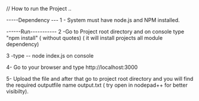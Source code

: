 // How to run the Project ..

-----Dependency ---
1 - System must have node.js  and NPM  installed.

------Run-----------
2 -Go to Project root directory and on console  type "npm install" ( without quotes) ( it will install projects all module        dependency)

3 -type --  node index.js  on console

4- Go to your browser and type http://localhost:3000

5- Upload the file and after that go to project root directory and you will find the required outputfile name
   output.txt  ( try open in nodepad++ for better visibilty).
